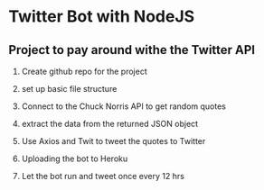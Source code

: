 
# Twitter Bot with NodeJS

## Project to pay around withe the Twitter API


1. Create github repo for the project
2. set up basic file structure
3. Connect to the Chuck Norris API to get random quotes
4. extract the data from the returned JSON object

5. Use Axios and Twit to tweet the quotes to Twitter
6. Uploading the bot to Heroku
7. Let the bot run and tweet once every 12 hrs